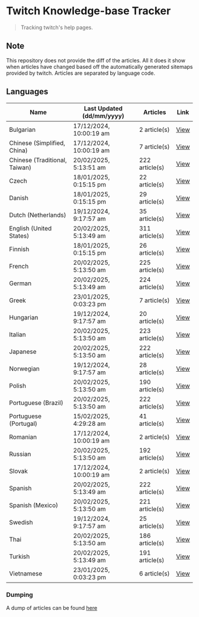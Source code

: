 # Twitch Knowledge-base Tracker
> Tracking twitch's help pages. 

## Note
This repository does not provide the diff of the articles. All it does it show when articles have changed based
off the automatically generated sitemaps provided by twitch. Articles are separated by language code.

## Languages

| Name                          | Last Updated (dd/mm/yyyy) | Articles       | Link                   |
|-------------------------------|---------------------------|----------------|------------------------|
| Bulgarian                     | 17/12/2024, 10:00:19 am   | 2 article(s)   | [View](docs/bg.md)     |
| Chinese (Simplified, China)   | 17/12/2024, 10:00:19 am   | 7 article(s)   | [View](docs/zh_CN.md)  |
| Chinese (Traditional, Taiwan) | 20/02/2025, 5:13:51 am    | 222 article(s) | [View](docs/zh_TW.md)  |
| Czech                         | 18/01/2025, 0:15:15 pm    | 22 article(s)  | [View](docs/cs.md)     |
| Danish                        | 18/01/2025, 0:15:15 pm    | 29 article(s)  | [View](docs/da.md)     |
| Dutch (Netherlands)           | 19/12/2024, 9:17:57 am    | 35 article(s)  | [View](docs/nl_NL.md)  |
| English (United States)       | 20/02/2025, 5:13:49 am    | 311 article(s) | [View](docs/en_US.md)  |
| Finnish                       | 18/01/2025, 0:15:15 pm    | 26 article(s)  | [View](docs/fi.md)     |
| French                        | 20/02/2025, 5:13:50 am    | 225 article(s) | [View](docs/fr.md)     |
| German                        | 20/02/2025, 5:13:49 am    | 224 article(s) | [View](docs/de.md)     |
| Greek                         | 23/01/2025, 0:03:23 pm    | 7 article(s)   | [View](docs/el.md)     |
| Hungarian                     | 19/12/2024, 9:17:57 am    | 20 article(s)  | [View](docs/hu.md)     |
| Italian                       | 20/02/2025, 5:13:50 am    | 223 article(s) | [View](docs/it.md)     |
| Japanese                      | 20/02/2025, 5:13:50 am    | 222 article(s) | [View](docs/ja.md)     |
| Norwegian                     | 19/12/2024, 9:17:57 am    | 28 article(s)  | [View](docs/no.md)     |
| Polish                        | 20/02/2025, 5:13:50 am    | 190 article(s) | [View](docs/pl.md)     |
| Portuguese (Brazil)           | 20/02/2025, 5:13:50 am    | 222 article(s) | [View](docs/pt_BR.md)  |
| Portuguese (Portugal)         | 15/02/2025, 4:29:28 am    | 41 article(s)  | [View](docs/pt_PT.md)  |
| Romanian                      | 17/12/2024, 10:00:19 am   | 2 article(s)   | [View](docs/ro.md)     |
| Russian                       | 20/02/2025, 5:13:50 am    | 192 article(s) | [View](docs/ru.md)     |
| Slovak                        | 17/12/2024, 10:00:19 am   | 2 article(s)   | [View](docs/sk.md)     |
| Spanish                       | 20/02/2025, 5:13:49 am    | 222 article(s) | [View](docs/es.md)     |
| Spanish (Mexico)              | 20/02/2025, 5:13:50 am    | 221 article(s) | [View](docs/es_MX.md)  |
| Swedish                       | 19/12/2024, 9:17:57 am    | 25 article(s)  | [View](docs/sv.md)     |
| Thai                          | 20/02/2025, 5:13:50 am    | 186 article(s) | [View](docs/th.md)     |
| Turkish                       | 20/02/2025, 5:13:49 am    | 191 article(s) | [View](docs/tr.md)     |
| Vietnamese                    | 23/01/2025, 0:03:23 pm    | 6 article(s)   | [View](docs/vi.md)     |

### Dumping
A dump of articles can be found [here](docs/RAW.md)
